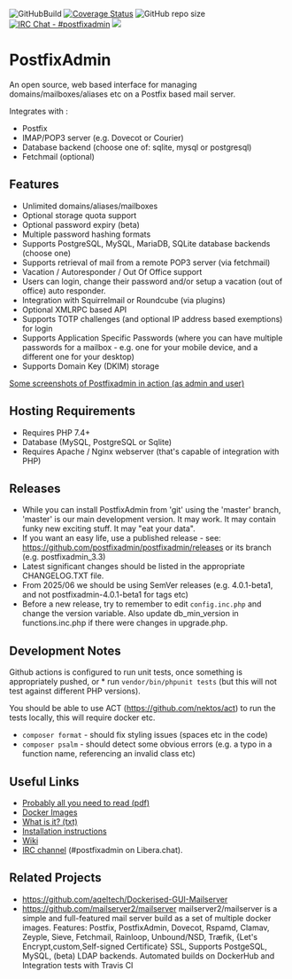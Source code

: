 ![GitHubBuild](https://github.com/postfixadmin/postfixadmin/workflows/GitHubBuild/badge.svg)
[![Coverage Status](https://coveralls.io/repos/github/postfixadmin/postfixadmin/badge.svg?branch=master)](https://coveralls.io/github/postfixadmin/postfixadmin?branch=master)
![GitHub repo size](https://img.shields.io/github/repo-size/postfixadmin/postfixadmin)
[![IRC Chat - #postfixadmin](https://img.shields.io/badge/IRC%20libera-brightgreen.svg)](https://web.libera.chat/#postfixadmin)
  <a href="https://github.com/postfixadmin/postfixadmin/pulse" alt="Activity">
        <img src="https://img.shields.io/github/commit-activity/m/postfixadmin/postfixadmin" /></a>

# PostfixAdmin

An open source, web based interface for managing domains/mailboxes/aliases etc on a Postfix based mail server.

Integrates with :

 - Postfix
 - IMAP/POP3 server (e.g. Dovecot or Courier)
 - Database backend (choose one of: sqlite, mysql or postgresql)
 - Fetchmail (optional)

## Features

 - Unlimited domains/aliases/mailboxes
 - Optional storage quota support
 - Optional password expiry (beta)
 - Multiple password hashing formats
 - Supports PostgreSQL, MySQL, MariaDB, SQLite database backends (choose one)
 - Supports retrieval of mail from a remote POP3 server (via fetchmail)
 - Vacation / Autoresponder / Out Of Office support
 - Users can login, change their password and/or setup a vacation (out of office) auto responder.
 - Integration with Squirrelmail or Roundcube (via plugins)
 - Optional XMLRPC based API
 - Supports TOTP challenges (and optional IP address based exemptions) for login
 - Supports Application Specific Passwords (where you can have multiple passwords for a mailbox - e.g. one for your mobile device, and a different one for your desktop)
 - Supports Domain Key (DKIM) storage

[Some screenshots of Postfixadmin in action (as admin and user)](DOCUMENTS/screenshots/README.md)

## Hosting Requirements

 - Requires PHP 7.4+
 - Database (MySQL, PostgreSQL or Sqlite)
 - Requires Apache / Nginx webserver (that's capable of integration with PHP)

## Releases

 - While you can install PostfixAdmin from 'git' using the 'master' branch, 'master' is our main development version. It may work. It may contain funky new exciting stuff. It may "eat your data".
 - If you want an easy life, use a published release - see: https://github.com/postfixadmin/postfixadmin/releases or its branch (e.g. postfixadmin_3.3)
 - Latest significant changes should be listed in the appropriate CHANGELOG.TXT file.
 - From 2025/06 we should be using SemVer releases (e.g. 4.0.1-beta1, and not postfixadmin-4.0.1-beta1 for tags etc)
 - Before a new release, try to remember to edit `config.inc.php` and change the version variable. Also update db_min_version in functions.inc.php if there were changes in upgrade.php.

## Development Notes

Github actions is configured to run unit tests, once something is appropriately pushed, or * run `vendor/bin/phpunit tests` (but this will not test against different PHP versions). 

You should be able to use ACT (https://github.com/nektos/act) to run the tests locally, this will require docker etc.

 * `composer format` - should fix styling issues (spaces etc in the code)
 * `composer psalm`  - should detect some obvious errors (e.g. a typo in a function name, referencing an invalid class etc)

## Useful Links

 - [Probably all you need to read (pdf)](http://blog.cboltz.de/uploads/postfixadmin-30-english.pdf)
 - [Docker Images](https://github.com/postfixadmin/docker)
 - [What is it? (txt)](/DOCUMENTS/POSTFIXADMIN.txt)
 - [Installation instructions](/INSTALL.TXT)
 - [Wiki](https://sourceforge.net/p/postfixadmin/wiki/)
 - [IRC channel](irc://irc.libera.chat/#postfixadmin) (#postfixadmin on Libera.chat).

## Related Projects

 - https://github.com/aqeltech/Dockerised-GUI-Mailserver
 - https://github.com/mailserver2/mailserver
   mailserver2/mailserver is a simple and full-featured mail server build as a set of multiple docker images. Features:
   Postfix, PostfixAdmin, Dovecot, Rspamd, Clamav, Zeyple, Sieve, Fetchmail, Rainloop, Unbound/NSD, Træfik, {Let's Encrypt,custom,Self-signed Certificate} SSL, Supports PostgeSQL, MySQL, (beta) LDAP backends. Automated builds on DockerHub and Integration tests with Travis CI
